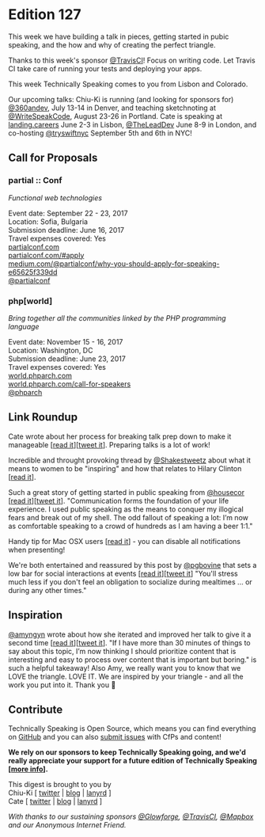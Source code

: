 # Edition 127

This week we have building a talk in pieces, getting started in pubic speaking, and the how and why of creating the perfect triangle.

Thanks to this week's sponsor [@TravisCI](http://twitter.com/travisci)! Focus on writing code. Let Travis CI take care of running your tests and deploying your apps.

This week Technically Speaking comes to you from Lisbon and Colorado.

Our upcoming talks: Chiu-Ki is running (and looking for sponsors for) [@360andev](http://twitter.com/360andev), July 13-14 in Denver, and teaching sketchnoting at [@WriteSpeakCode](https://twitter.com/WriteSpeakCode), August 23-26 in Portland. Cate is speaking at [landing.careers](https://landing.careers/) June 2-3 in Lisbon, [@TheLeadDev](http://twitter.com/theleaddev) June 8-9 in London, and co-hosting [@tryswiftnyc](http://twitter.com/tryswiftnyc) September 5th and 6th in NYC!


## Call for Proposals

### partial :: Conf
*Functional web technologies*

Event date: September 22 - 23, 2017  
Location: Sofia, Bulgaria  
Submission deadline: June 16, 2017  
Travel expenses covered: Yes  
[partialconf.com](http://partialconf.com)  
[partialconf.com/#apply](http://partialconf.com/#apply)  
[medium.com/@partialconf/why-you-should-apply-for-speaking-e65625f339dd](https://medium.com/@partialconf/why-you-should-apply-for-speaking-e65625f339dd)  
[@partialconf](https://twitter.com/partialconf)


### php[world]
*Bring together all the communities linked by the PHP programming language*

Event date: November 15 - 16, 2017  
Location: Washington, DC  
Submission deadline: June 23, 2017  
Travel expenses covered: Yes  
[world.phparch.com](https://world.phparch.com/)  
[world.phparch.com/call-for-speakers](https://world.phparch.com/call-for-speakers/)  
[@phparch](https://twitter.com/phparch)


## Link Roundup

Cate wrote about her process for breaking talk prep down to make it manageable [[read it](https://cate.blog/2017/05/25/preparing-a-talk-in-pieces/)][[tweet it](https://twitter.com/home?status=Preparing%20a%20Talk%20in%20Pieces%20by%20%40catehstn%20https%3A//cate.blog/2017/05/25/preparing-a-talk-in-pieces/%20via%20%40techspeakdigest)]. Preparing talks is a lot of work!

Incredible and throught provoking thread by [@Shakestweetz](http://twitter.com/Shakestweetz) about what it means to women to be "inspiring" and how that relates to Hilary Clinton [[read it](https://twitter.com/Shakestweetz/status/868526717069119492)].

Such a great story of getting started in public speaking from [@housecor](http://twitter.com/housecor) [[read it](https://medium.freecodecamp.com/public-speaking-transformed-my-life-and-can-change-yours-too-ca8acdbcc188)][[tweet it](https://twitter.com/home?status=Public%20Speaking%20Transformed%20My%20Life%E2%80%A6and%20Can%20Change%20Yours%20Too%20by%20%40housecor%20https%3A//medium.freecodecamp.com/public-speaking-transformed-my-life-and-can-change-yours-too-ca8acdbcc188%20via%20%40techspeakdigest)]. "Communication forms the foundation of your life experience. I used public speaking as the means to conquer my illogical fears and break out of my shell. The odd fallout of speaking a lot: I’m now as comfortable speaking to a crowd of hundreds as I am having a beer 1:1."

Handy tip for Mac OSX users [[read it](https://twitter.com/dorian_escplan/status/865677845246263296)] - you can disable all notifications when presenting!

We're both entertained and reassured by this post by [@pgbovine](http://twitter.com/pgbovine) that sets a low bar for social interactions at events [[read it](http://pgbovine.net/attending-conferences.htm)][[tweet it](https://twitter.com/home?status=Attending%20Professional%20Conferences%20as%20a%20Newcomer%20by%20%40pgbovine%20http%3A//pgbovine.net/attending-conferences.htm%20via%20%40techspeakdigest)] "You'll stress much less if you don't feel an obligation to socialize during mealtimes ... or during any other times."

## Inspiration

[@amyngyn](http://twitter.com/amyngyn) wrote about how she iterated and improved her talk to give it a second time [[read it](http://blog.amynguyen.net/?p=689)][[tweet it](https://twitter.com/home?status=Giving%20the%20Same%20Talk%20Twice%20by%20%40amyngyn%20http%3A//blog.amynguyen.net/%3Fp%3D689%20via%20%40techspeakdigest)]. "If I have more than 30 minutes of things to say about this topic, I’m now thinking I should prioritize content that is interesting and easy to process over content that is important but boring." is such a helpful takeaway! Also Amy, we really want you to know that we LOVE the triangle. LOVE IT. We are inspired by your triangle - and all the work you put into it. Thank you 📐

## Contribute

Technically Speaking is Open Source, which means you can find everything on [GitHub](https://github.com/catehstn/technically-speaking/) and you can also [submit issues](https://github.com/catehstn/technically-speaking/issues/new) with CfPs and content!

**We rely on our sponsors to keep Technically Speaking going, and we'd really appreciate your support for a future edition of Technically Speaking [[more info](http://www.techspeak.email/sponsorship/)].**  


This digest is brought to you by  
Chiu-Ki [ [twitter](https://twitter.com/chiuki) | [blog](http://blog.sqisland.com/) | [lanyrd](http://lanyrd.com/profile/chiuki/) ]  
Cate [ [twitter](https://twitter.com/catehstn) | [blog](http://www.cate.blog/) | [lanyrd](http://lanyrd.com/profile/catehstn/) ]

*With thanks to our sustaining sponsors [@Glowforge](http://twitter.com/glowforge), [@TravisCI](http://twitter.com/travisci), [@Mapbox](http://twitter.com/mapbox) and our Anonymous Internet Friend.*
